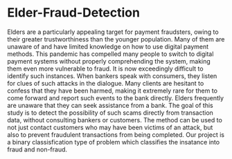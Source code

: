 # Elder-Fraud-Detection

Elders are a particularly appealing target for payment fraudsters, 
owing to their greater trustworthiness than the younger population.
Many of them are unaware of and have limited knowledge on
how to use digital payment methods. This pandemic has compelled
many people to switch to digital payment systems without properly
comprehending the system, making them even more vulnerable to
fraud.
It is now exceedingly difficult to identify such instances. When
bankers speak with consumers, they listen for clues of such attacks
in the dialogue. Many clients are hesitant to confess that they have
been harmed, making it extremely rare for them to come forward
and report such events to the bank directly. Elders frequently are
unaware that they can seek assistance from a bank.
The goal of this study is to detect the possibility of such scams
directly from transaction data, without consulting bankers or customers.
The method can be used to not just contact customers who
may have been victims of an attack, but also to prevent fraudulent
transactions from being completed.
Our project is a binary classisfication type of problem which
classifies the insatance into fraud and non-fraud.

